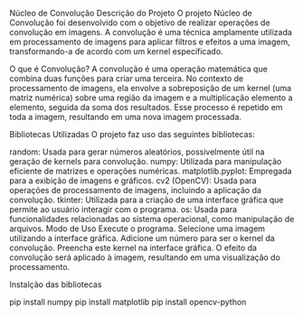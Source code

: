 
Núcleo de Convolução
Descrição do Projeto
O projeto Núcleo de Convolução foi desenvolvido com o objetivo de realizar operações de convolução em imagens. A convolução é uma técnica amplamente utilizada em processamento de imagens para aplicar filtros e efeitos a uma imagem, transformando-a de acordo com um kernel especificado.

O que é Convolução?
A convolução é uma operação matemática que combina duas funções para criar uma terceira. 
No contexto de processamento de imagens, ela envolve a sobreposição de um kernel (uma matriz numérica) sobre uma região da imagem e a multiplicação elemento a elemento, 
seguida da soma dos resultados. Esse processo é repetido em toda a imagem, resultando em uma nova imagem processada.

Bibliotecas Utilizadas
O projeto faz uso das seguintes bibliotecas:

random: Usada para gerar números aleatórios, possivelmente útil na geração de kernels para convolução.
numpy: Utilizada para manipulação eficiente de matrizes e operações numéricas.
matplotlib.pyplot: Empregada para a exibição de imagens e gráficos.
cv2 (OpenCV): Usada para operações de processamento de imagens, incluindo a aplicação da convolução.
tkinter: Utilizada para a criação de uma interface gráfica que permite ao usuário interagir com o programa.
os: Usada para funcionalidades relacionadas ao sistema operacional, como manipulação de arquivos.
Modo de Uso
Execute o programa.
Selecione uma imagem utilizando a interface gráfica.
Adicione um número para ser o kernel da convolução.
Preencha este kernel na interface gráfica.
O efeito da convolução será aplicado à imagem, resultando em uma visualização do processamento.

Instalção das bibliotecas

pip install numpy
pip install matplotlib
pip install opencv-python
